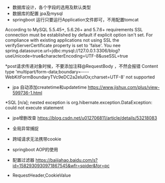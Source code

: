 * 数据库设计，各个字段的选用及默认类型
* 数据库的配置 jpa及mysql
* springboot 运行只要运行Application文件即可，不用配置tomcat





According to MySQL 5.5.45+, 5.6.26+ and 5.7.6+ requirements SSL connection must be established by default if explicit option isn't set. For compliance with existing applications not using SSL the verifyServerCertificate property is set to 'false'. You nee
spring.datasource.url=jdbc:mysql://127.0.0.1:3306/blog?useUnicode=true&characterEncoding=UTF-8&useSSL=true

*post请求传递对象时候，不要添加注释@RequestBody ，不然会报错
Content type 'multipart/form-data;boundary=----WebKitFormBoundaryTVc9eDC2a2elulOx;charset=UTF-8' not supported



* jpa 自动添加createtime和updatetime
https://www.jishux.com/plus/view-599736-1.html

*SQL [n/a]; nested exception is org.hibernate.exception.DataException: could not execute statement

* jpa增删改查 https://blog.csdn.net/u012706811/article/details/53218083 

* 全局异常捕捉
* 跨域请求无法携带cookie
* springboot AOP的使用
* 配置过滤器 https://baijiahao.baidu.com/s?id=1582930930971867545&wfr=spider&for=pc
* RequestHeader,CookieValue